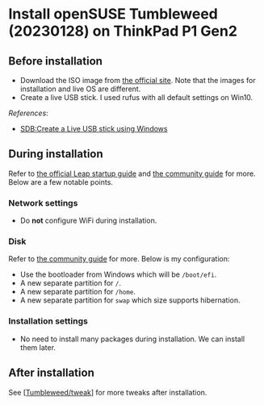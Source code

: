 # Install openSUSE Tumbleweed (20230128) on ThinkPad P1 Gen2

## Before installation

- Download the ISO image from [the official site](https://get.opensuse.org/tumbleweed/#download). Note that the images for installation and live OS are different.
- Create a live USB stick. I used rufus with all default settings on Win10.

*References*:

- [SDB:Create a Live USB stick using Windows](https://en.opensuse.org/SDB:Create_a_Live_USB_stick_using_Windows)

## During installation

Refer to [the official Leap startup guide]( https://doc.opensuse.org/documentation/leap/startup/html/book-startup/art-opensuse-installquick.html#sec-opensuse-installquick-install ) and [the community guide]( https://opensuse.github.io/openSUSE-docs-revamped-temp/yast_installer/ ) for more. Below are a few notable points.

### Network settings

- Do **not** configure WiFi during installation.

### Disk

Refer to [the community guide]( https://opensuse.github.io/openSUSE-docs-revamped-temp/yast_installer/#about-partition-schemes ) for more. Below is my configuration:

- Use the bootloader from Windows which will be `/boot/efi`.
- A new separate partition for `/`.
- A new separate partition for `/home`.
- A new separate partition for `swap` which size supports hibernation.

### Installation settings

- No need to install many packages during installation. We can install them later.

## After installation

See [[Tumbleweed/tweak]] for more tweaks after installation.

[//begin]: # "Autogenerated link references for markdown compatibility"
[Tumbleweed/tweak]: tweak.md "Tweak openSUSE Tumbleweed on ThinkPad P1 Gen2"
[//end]: # "Autogenerated link references"
